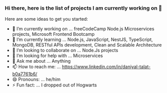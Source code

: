 ### Hi there, here is the list of projects I am currently working on 👋



Here are some ideas to get you started:

- 🔭 I’m currently working on ... freeCodeCamp Node.js Microservices projects, Microsoft Frontend Bootcamp 
- 🌱 I’m currently learning ... Node.js, JavaScript, NestJS, TypeScript, MongoDB, RESTful APIs development, Clean and Scalable Architecture
- 👯 I’m looking to collaborate on ... Node.Js projects
- 🤔 I’m looking for help with ... Microservices
- 💬 Ask me about ... Anything
- 📫 How to reach me: ... https://www.linkedin.com/in/daniyal-talat-b0a7761b6/
- 😄 Pronouns: ... he/him
- ⚡ Fun fact: ... I dropped out of Hogwarts

